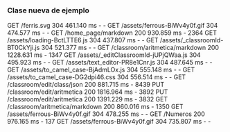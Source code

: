 ### Clase nueva de ejemplo

GET /ferris.svg 304 461.140 ms - -
GET /assets/ferrous-BiWv4y0f.gif 304 474.577 ms - -
GET /home_page/markdown 200 930.859 ms - 2364
GET /assets/loading-BctLTTE6.js 304 437.807 ms - -
GET /assets/_classroomId-BT0CkYji.js 304 521.377 ms - -
GET /classroom/aritmetica/markdown 200 1228.631 ms - 1347
GET /assets/_editClassroomId-jUPjQWaa.js 304 495.923 ms - -
GET /assets/text_editor-PR8e1Cnr.js 304 487.645 ms - -
GET /assets/to_camel_case-BjAdmLOx.js 304 555.148 ms - -
GET /assets/to_camel_case-DG2dpi46.css 304 556.514 ms - -
GET /classroom/edit/class/json 200 881.715 ms - 8439
PUT /classroom/edit/aritmetica 200 1816.964 ms - 3892
PUT /classroom/edit/aritmetica 200 1391.229 ms - 3832
GET /classroom/aritmetica/markdown 200 860.016 ms - 1350
GET /assets/ferrous-BiWv4y0f.gif 304 478.255 ms - -
GET /Numeros 200 976.165 ms - 137
GET /assets/ferrous-BiWv4y0f.gif 304 735.807 ms - -